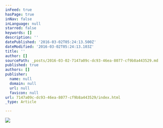 ```yaml
---
inFeed: true
hasPage: true
inNav: false
inLanguage: null
starred: false
keywords: []
description: ''
datePublished: '2016-03-02T05:24:13.500Z'
dateModified: '2016-03-02T05:24:13.103Z'
title: ''
author: []
sourcePath: _posts/2016-03-02-7147a09c-dc93-46ea-8077-cf9b8a443529.md
published: true
authors: []
publisher:
  name: null
  domain: null
  url: null
  favicon: null
url: 7147a09c-dc93-46ea-8077-cf9b8a443529/index.html
_type: Article

---
```

![](https://the-grid-user-content.s3-us-west-2.amazonaws.com/31353232-1f43-4136-97bd-d4457242943c.jpg)